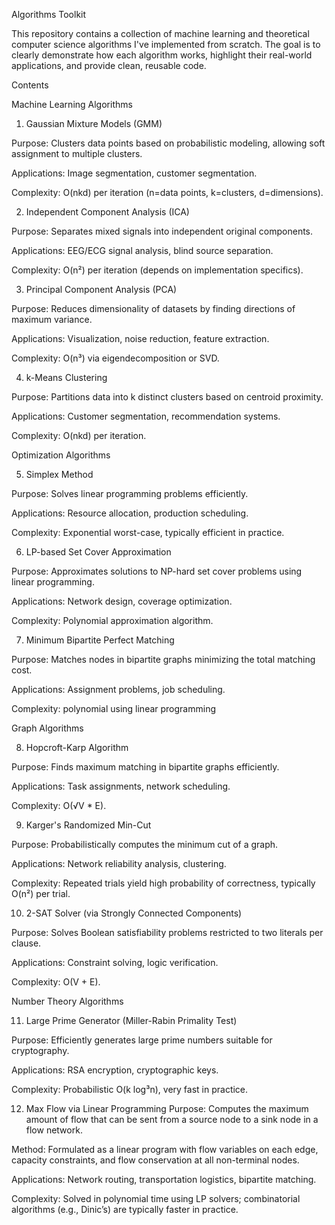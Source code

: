 Algorithms Toolkit

This repository contains a collection of machine learning and theoretical computer science algorithms I've implemented from scratch. The goal is to clearly demonstrate how each algorithm works, highlight their real-world applications, and provide clean, reusable code.

Contents

Machine Learning Algorithms

1. Gaussian Mixture Models (GMM)

Purpose: Clusters data points based on probabilistic modeling, allowing soft assignment to multiple clusters.

Applications: Image segmentation, customer segmentation.

Complexity: O(nkd) per iteration (n=data points, k=clusters, d=dimensions).

2. Independent Component Analysis (ICA)

Purpose: Separates mixed signals into independent original components.

Applications: EEG/ECG signal analysis, blind source separation.

Complexity: O(n²) per iteration (depends on implementation specifics).

3. Principal Component Analysis (PCA)

Purpose: Reduces dimensionality of datasets by finding directions of maximum variance.

Applications: Visualization, noise reduction, feature extraction.

Complexity: O(n³) via eigendecomposition or SVD.

4. k-Means Clustering

Purpose: Partitions data into k distinct clusters based on centroid proximity.

Applications: Customer segmentation, recommendation systems.

Complexity: O(nkd) per iteration.

Optimization Algorithms

5. Simplex Method

Purpose: Solves linear programming problems efficiently.

Applications: Resource allocation, production scheduling.

Complexity: Exponential worst-case, typically efficient in practice.

6. LP-based Set Cover Approximation

Purpose: Approximates solutions to NP-hard set cover problems using linear programming.

Applications: Network design, coverage optimization.

Complexity: Polynomial approximation algorithm.

7. Minimum Bipartite Perfect Matching

Purpose: Matches nodes in bipartite graphs minimizing the total matching cost.

Applications: Assignment problems, job scheduling.

Complexity: polynomial using linear programming

Graph Algorithms

8. Hopcroft-Karp Algorithm

Purpose: Finds maximum matching in bipartite graphs efficiently.

Applications: Task assignments, network scheduling.

Complexity: O(√V * E).

9. Karger's Randomized Min-Cut

Purpose: Probabilistically computes the minimum cut of a graph.

Applications: Network reliability analysis, clustering.

Complexity: Repeated trials yield high probability of correctness, typically O(n²) per trial.

10. 2-SAT Solver (via Strongly Connected Components)

Purpose: Solves Boolean satisfiability problems restricted to two literals per clause.

Applications: Constraint solving, logic verification.

Complexity: O(V + E).

Number Theory Algorithms

11. Large Prime Generator (Miller-Rabin Primality Test)

Purpose: Efficiently generates large prime numbers suitable for cryptography.

Applications: RSA encryption, cryptographic keys.

Complexity: Probabilistic O(k log³n), very fast in practice.

12. Max Flow via Linear Programming
Purpose: Computes the maximum amount of flow that can be sent from a source node to a sink node in a flow network.

Method: Formulated as a linear program with flow variables on each edge, capacity constraints, and flow conservation at all non-terminal nodes.

Applications: Network routing, transportation logistics, bipartite matching.

Complexity: Solved in polynomial time using LP solvers; combinatorial algorithms (e.g., Dinic’s) are typically faster in practice.


